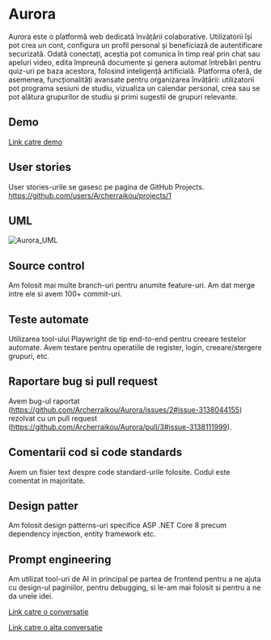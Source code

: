 # Aurora
Aurora este o platformă web dedicată învățării colaborative. Utilizatorii își pot crea un cont, configura un profil personal și beneficiază de autentificare securizată.
Odată conectați, aceștia pot comunica în timp real prin chat sau apeluri video, edita împreună documente și genera automat întrebări pentru quiz-uri pe baza acestora, folosind inteligență artificială.
Platforma oferă, de asemenea, funcționalități avansate pentru organizarea învățării: utilizatorii pot programa sesiuni de studiu, vizualiza un calendar personal, crea sau se pot alătura grupurilor de studiu și primi sugestii de grupuri relevante.

## Demo
[Link catre demo](https://youtu.be/dJv7U8e9XXA)

## User stories
User stories-urile se gasesc pe pagina de GitHub Projects. https://github.com/users/Archerraikou/projects/1

## UML
![Aurora_UML](https://github.com/user-attachments/assets/524527e6-71a6-4971-b188-45c9e6987ec5)

## Source control
Am folosit mai multe branch-uri pentru anumite feature-uri. Am dat merge intre ele si avem 100+ commit-uri.

## Teste automate
Utilizarea tool-ului Playwright de tip end-to-end pentru creeare testelor automate. Avem testare pentru operatiile de register, login, creeare/stergere grupuri, etc.

## Raportare bug si pull request
Avem bug-ul raportat (https://github.com/Archerraikou/Aurora/issues/2#issue-3138044155) rezolvat cu un pull request (https://github.com/Archerraikou/Aurora/pull/3#issue-3138111999).

## Comentarii cod si code standards
Avem un fisier text despre code standard-urile folosite. Codul este comentat in majoritate.

## Design patter
Am folosit design patterns-uri specifice ASP .NET Core 8 precum dependency injection, entity framework etc.

## Prompt engineering
Am utilizat tool-uri de AI in principal pe partea de frontend pentru a ne ajuta cu design-ul paginiilor, pentru debugging, si le-am mai folosit si pentru a ne da unele idei.

 [Link catre o conversatie](https://chatgpt.com/share/684da545-ff30-800c-baa8-d977b327f4d8)

[Link catre o alta conversatie](https://chatgpt.com/share/684da4ea-b9a8-8003-b44c-96ebbea3eb57)

